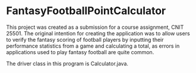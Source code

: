 # FantasyFootballPointCalculator
 This project was created as a submission for a course assignment, CNIT 25501. The original intention for creating the application was to allow users to verify the fantasy scoring of football players by inputting their performance statistics from a game and calculating a total, as errors in applications used to play fantasy football are quite common.  

The driver class in this program is Calculator.java.
